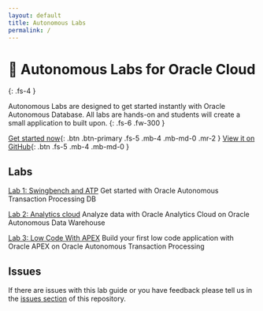 ```yaml
---
layout: default
title: Autonomous Labs
permalink: /
---
```

# 🚀 Autonomous Labs for Oracle Cloud

{: .fs-4 }

Autonomous Labs are designed to get started instantly with Oracle Autonomous Database. All labs are hands-on and students will create a small application to built upon.
{: .fs-6 .fw-300 }

[Get started now](https://m1nka.github.io/autonomous-labs/lab-1.html){: .btn .btn-primary .fs-5 .mb-4 .mb-md-0 .mr-2 } [View it on GitHub](https://github.com/m1nka/autonomous-labs){: .btn .fs-5 .mb-4 .mb-md-0 }

## Labs

[Lab 1: Swingbench and ATP](https://m1nka.github.io/autonomous-labs/lab-1.html) Get started with Oracle Autonomous Transaction Processing DB

[Lab 2: Analytics cloud](https://m1nka.github.io/autonomous-labs/lab-2.html) Analyze data with Oracle Analytics Cloud on Oracle Autonomous Data Warehouse

[Lab 3: Low Code With APEX](https://m1nka.github.io/autonomous-labs/lab-1.html) Build your first low code application with Oracle APEX on Oracle Autonomous Transaction Processing

## Issues

If there are issues with this lab guide or you have feedback please tell us in the [issues section](https://github.com/m1nka/autonomous-labs-template/issues) of this repository.




